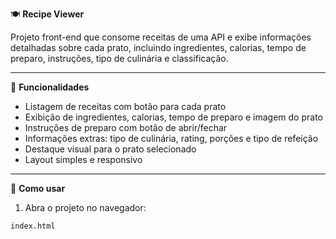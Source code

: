 🍽️ **Recipe Viewer**

Projeto front-end que consome receitas de uma API e exibe informações detalhadas sobre cada prato, incluindo ingredientes, calorias, tempo de preparo, instruções, tipo de culinária e classificação.

---

🚀 **Funcionalidades**

- Listagem de receitas com botão para cada prato
- Exibição de ingredientes, calorias, tempo de preparo e imagem do prato
- Instruções de preparo com botão de abrir/fechar
- Informações extras: tipo de culinária, rating, porções e tipo de refeição
- Destaque visual para o prato selecionado
- Layout simples e responsivo

---

📂 **Como usar**

1. Abra o projeto no navegador:
```bash
index.html

